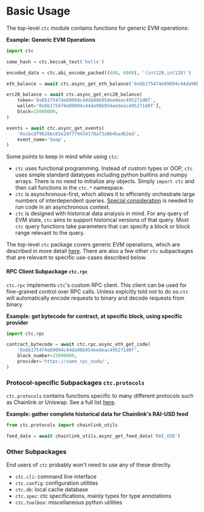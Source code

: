 
# Basic Usage

The top-level `ctc` module contains functions for generic EVM operations:

**Example: Generic EVM Operations**
```python
import ctc

some_hash = ctc.keccak_text('hello')

encoded_data = ctc.abi_encode_packed((400, 6000), '(int128,int128)')

eth_balance = await ctc.async_get_eth_balance('0x6b175474e89094c44da98b954eedeac495271d0f')

erc20_balance = await ctc.async_get_erc20_balance(
    token='0x6b175474e89094c44da98b954eedeac495271d0f',
    wallet='0x6b175474e89094c44da98b954eedeac495271d0f'],
    block=15000000,
)

events = await ctc.async_get_events(
    '0xcbcdf9626bc03e24f779434178a73a0b4bad62ed',
    event_name='Swap',
)
```

Some points to keep in mind while using `ctc`:
- `ctc` uses functional programming. Instead of custom types or OOP, `ctc` uses simple standard datatypes including python builtins and numpy arrays. There is no need to initialize any objects. Simply `import ctc` and then call functions in the `ctc.*` namespace.
- `ctc` is asynchronous-first, which allows it to efficiently orchestrate large numbers of interdependent queries. [Special consideration](async_code) is needed to run code in an asynchronous context.
- `ctc` is designed with historical data analysis in mind. For any query of EVM state, `ctc` aims to support historical versions of that query. Most `ctc` query functions take parameters that can specify a block or block range relevant to the query.

The top-level `ctc` package covers generic EVM operations, which are described in more detail [here](datatypes). There are also a few other `ctc` subpackages that are relevant to specific use-cases described below.

#### RPC Client Subpackage `ctc.rpc`

`ctc.rpc` implements `ctc`'s custom RPC client. This client can be used for fine-grained control over RPC calls. Unless explcitly told not to do so.`ctc` will automatically encode requests to binary and decode requests from binary.

**Example: get bytecode for contract, at specific block, using specific provider**
```python
import ctc.rpc

contract_bytecode = await ctc.rpc.async_eth_get_code(
    '0x6b175474e89094c44da98b954eedeac495271d0f',
    block_number=15000000,
    provider='https://some_rpc_node/',
)
```

### Protocol-specific Subpackages `ctc.protocols`

`ctc.protocols` contains functions specific to many different protocols such as Chainlink or Uniswap. See a full list [here](specific_protocols).

**Example: gather complete historical data for Chainlink's RAI-USD feed**
```python
from ctc.protocols import chainlink_utils

feed_data = await chainlink_utils.async_get_feed_data('RAI_USD')
```


### Other Subpackages

End users of `ctc` probably won't need to use any of these directly.

- `ctc.cli`: command line interface
- `ctc.config`: configuration utilities
- `ctc.db`: local cache database
- `ctc.spec`: ctc specifications, mainly types for type annotations
- `ctc.toolbox`: miscellaneous python utilities
